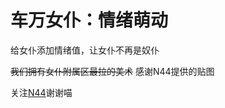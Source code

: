 # 车万女仆：情绪萌动

给女仆添加情绪值，让女仆不再是奴仆

~~我们拥有女仆附属区最拉的美术~~ 感谢N44提供的贴图

关注[N44](https://modrinth.com/user/N44)谢谢喵